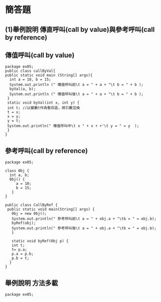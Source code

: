 ```
```
# 簡答題
## (1)舉例說明 傳直呼叫(call by value)與參考呼叫(call by reference)


## 傳值呼叫(call by value)
```
package ex05;
public class callByVal{
public static void main (String[] args){
  int a = 10, b = 15;
  System.out.println (" 傳值呼叫前\t a = " + a + "\t b = " + b );
  byVal(a, b);
  System.out.println (" 傳值呼叫後\t a = " + a + "\t b = " + b );
 }
 static void byVal(int x, int y) {
 int t; //以變數t作為暫存區，將引數互換
 t = x;
 x = y;
 y = t;
 System.out.println(" 傳值呼叫中\t x " + x + +'\t y = " = y  );
 }
}

```

  
## 參考呼叫(call by reference)
```
package ex05;

class 0bj {
  int a, b;
  0bj() {
     a = 10;
     b = 15;
   } 
} 

public class CallByRef {
 public static void main(String[] args) {
   0bj = new 0bj();
   System.out.println(" 參考呼叫前\t a = " + obj.a + "\tb = " = obj.b);
   byRef(obj);
   System.out.println(" 參考呼叫後\t a = " + obj.a + "\tb = " = obj.b);
   }
   
   static void byRef(0bj p) {
   int t;
   t= p.a;
   p.a = p.b;
   p.b = t;
  }
}  

```

## 舉例說明 方法多載 

```
package ex05;

